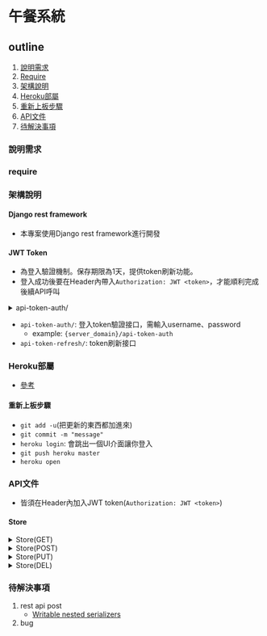# 午餐系統

## outline
1. [說明需求](說明需求)
1. [Require](require)
1. [架構說明](架構說明)
1. [Heroku部屬](heroku部屬)
1. [重新上板步驟](重新上板步驟)
1. [API文件](api文件)
1. [待解決事項](待解決事項)

### 說明需求

### require

### 架構說明
#### Django rest framework
- 本專案使用Django rest framework進行開發
#### JWT Token
- 為登入驗證機制。保存期限為1天，提供token刷新功能。
- 登入成功後要在Header內帶入`Authorization: JWT <token>`，才能順利完成後續API呼叫

<details>
<summary>api-token-auth/</summary>

- 登入token驗證接口

    | 項目 | 說明 |
    |------|-----|
    | API URL | {server_domain}/api-token-auth/ |
    | method | POST(階層資料) |
    
</details>

- `api-token-auth/`: 登入token驗證接口，需輸入username、password
    - example: `{server_domain}/api-token-auth`
- `api-token-refresh/`: token刷新接口

### Heroku部屬
- [參考](https://github.com/s9891326/django-tutorial-for-programmers-uranusjr/blob/1.8/24-deploy-to-heroku.md)

#### 重新上板步驟
- `git add -u`(把更新的東西都加進來) 
- `git commit -m "message"`
- `heroku login`: 會跳出一個UI介面讓你登入
- `git push heroku master`
- `heroku open`

### API文件
- 皆須在Header內加入JWT token(`Authorization: JWT <token>`)

#### Store
<details>
<summary>Store(GET)</summary>

- 獲取所有店家及店家菜單

    | 項目 | 說明 |
    |------|-----|
    | API URL | {server_domain}/store/api/store/ |
    | method | GET(階層資料) |

- Request: 無

- Response

    | 欄位 | 資料類型 | 說明 |
    |------|---------|------|
    | id | integer | 店家ID |
    | name | string | 店家名稱 |
    | notes | string | 店家說明 |
    | owner | integer | 使用者ID |
    | menu_items | array | 菜單清單 ，包含name、price |
    | menu_items.name | string | 菜單名稱 |
    | menu_items.price | integer | 菜單價格 |

- Response Example

```json
[
    {
        "id": 1,
        "menu_items": [
            {
                "name": "大碗",
                "price": 140
            },
            {
                "name": "中碗",
                "price": 130
            },
            {
                "name": "小碗",
                "price": 120
            }
        ],
        "name": "台北-黑庄牛肉麵",
        "notes": "超好吃~ 一定要吃看看",
        "owner": 1
    }
]
```

</details>

<details>
<summary>Store(POST)</summary>

- 新增店家及店家菜單

    | 項目 | 說明 |
    |------|-----|
    | API URL | {server_domain}/store/api/store/ |
    | method | POST(階層資料) |

- Request

    | 欄位 | 資料類型 | 說明 |
    |------|---------|------|
    | name | string | 店家名稱 |
    | notes | string | 店家說明 |
    | owner | integer | 使用者ID |
    | menu_items | array | 菜單清單 ，包含name、price |
    | menu_items.name | string | 菜單名稱 |
    | menu_items.price | integer | 菜單價格 |

- Response

    | 欄位 | 資料類型 | 說明 |
    |------|---------|------|
    | id | integer | 店家ID |
    | name | string | 店家名稱 |
    | notes | string | 店家說明 |
    | owner | integer | 使用者ID |
    | menu_items | array | 菜單清單 ，包含name、price |
    | menu_items.name | string | 菜單名稱 |
    | menu_items.price | integer | 菜單價格 |

- Request Example

```json
{
    "name": "postman",
    "notes": "postman notes",
    "owner": "1",
    "menu_items": [
        {
            "name": "postman1",
            "price": 1
        },
        {
            "name": "postman2",
            "price": 2
        }
    ]
}
```

- Response Example

```json
{
    "id": 2,
    "menu_items": [
        {
            "name": "postman1",
            "price": 1
        },
        {
            "name": "postman2",
            "price": 2
        }
    ],
    "name": "postman",
    "notes": "postman notes",
    "owner": 1
}
```

</details>

<details>
<summary>Store(PUT)</summary>

- 新增店家及店家菜單

    | 項目 | 說明 |
    |------|-----|
    | API URL | {server_domain}/store/api/store/ |
    | method | POST(階層資料) |

- Request

    | 欄位 | 資料類型 | 說明 |
    |------|---------|------|
    | name | string | 店家名稱 |
    | notes | string | 店家說明 |
    | owner | integer | 使用者ID |
    | menu_items | array | 菜單清單 ，包含name、price |
    | menu_items.name | string | 菜單名稱 |
    | menu_items.price | integer | 菜單價格 |

- Response

    | 欄位 | 資料類型 | 說明 |
    |------|---------|------|
    | id | integer | 店家ID |
    | name | string | 店家名稱 |
    | notes | string | 店家說明 |
    | owner | integer | 使用者ID |
    | menu_items | array | 菜單清單 ，包含name、price |
    | menu_items.name | string | 菜單名稱 |
    | menu_items.price | integer | 菜單價格 |

- Request Example

```json
{
    "name": "postman",
    "notes": "postman notes",
    "owner": "1",
    "menu_items": [
        {
            "name": "postman1",
            "price": 1
        },
        {
            "name": "postman2",
            "price": 2
        }
    ]
}
```

- Response Example

```json
{
    "id": 2,
    "menu_items": [
        {
            "name": "postman1",
            "price": 1
        },
        {
            "name": "postman2",
            "price": 2
        }
    ],
    "name": "postman",
    "notes": "postman notes",
    "owner": 1
}
```

</details>

<details>
<summary>Store(DEL)</summary>

- 刪除店家及店家菜單

    | 項目 | 說明 |
    |------|-----|
    | API URL | {server_domain}/store/api/store/{store_id}/ |
    | method | DEL |

- Request: 無

- Response: 無

</details>

### 待解決事項
1. rest api post
    - [Writable nested serializers](https://www.django-rest-framework.org/api-guide/relations/#writable-nested-serializers)
2. bug
